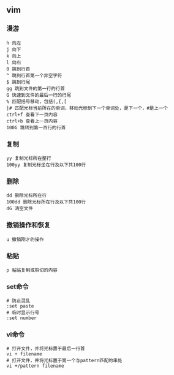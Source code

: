 ## vim
### 漫游

```
h 向左
j 向下
k 向上
l 向右
0 跳到行首
^ 跳到行首第一个非空字符
$ 跳到行尾
gg 跳到文件的第一行的行首
G 快速到文件的最后一行的行尾
% 匹配括号移动，包括(,{,[
|# 匹配光标当前所在的单词，移动光标到下一个单词处，是下一个，#是上一个
ctrl+f 查看下一页内容
ctrl+b 查看上一页内容
100G 跳转到第一百行的行首
```
### 复制
```
yy 复制光标所在整行
100yy 复制光标坐在行及以下共100行
```
### 删除
```
dd 删除光标所在行
100dd 删除光标所在行及以下共100行
dG 清空文件
```
### 撤销操作和恢复
```
u 撤销刚才的操作
```
### 粘贴
```
p 粘贴复制或剪切的内容
```
### set命令
```
# 防止混乱
:set paste
# 临时显示行号
:set number
```
### vi命令
```
# 打开文件，并将光标置于最后一行首
vi + filename
# 打开文件，并将光标置于第一个与pattern匹配的串处
vi +/pattern filename
```







